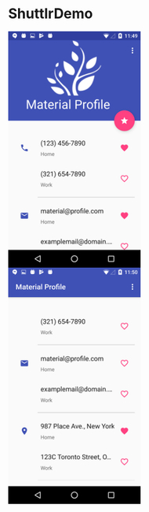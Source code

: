 # ShuttlrDemo

<a href="url">
<img src="https://github.com/MiceXx/Material-Profile/blob/master/Screenshot_20170613-234954.png" align="left" height="480" width="270" >
</a>



<a href="url">
<img src="https://github.com/MiceXx/Material-Profile/blob/master/Screenshot_20170613-235011.png" align="left" height="480" width="270" >
</a>
